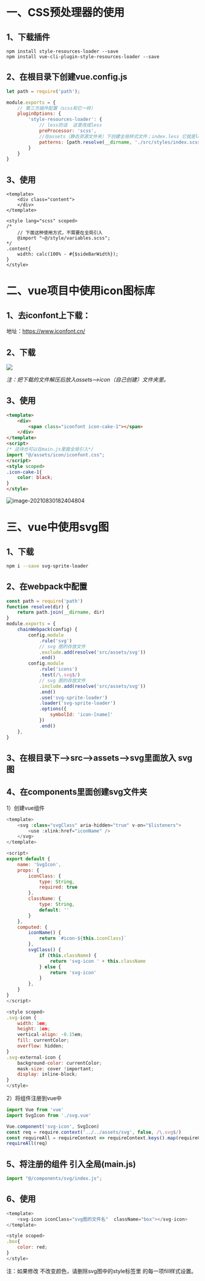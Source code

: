 # 一、CSS预处理器的使用

## 1、下载插件

```text
npm install style-resources-loader --save
npm install vue-cli-plugin-style-resources-loader --save
```

## 2、在根目录下创建vue.config.js

```javascript
let path = require('path');

module.exports = {
    // 第三方插件配置（scss和它一样）
    pluginOptions: {
        'style-resources-loader': {
            // less的话  这里改成less
            preProcessor: 'scss',
            //在assets（静态资源文件夹）下创建全局样式文件；index.less 它就是less全局变量
            patterns: [path.resolve(__dirname, './src/styles/index.scss')]
        }
    }
}
```

## 3、使用

```vue
<template>
    <div class="content">
    </div>
</template>

<style lang="scss" scoped>
/*
    // 下面这种使用方式，不需要在全局引入
    @import "~@/style/variables.scss";
*/
.content{
    width: calc(100% - #{$sideBarWidth});
}
</style>
```

# 二、vue项目中使用icon图标库

## 1、去iconfont上下载：

地址：https://www.iconfont.cn/

## 2、下载

![](https://not-have.github.io/file/images/202203260257382.png)

*注：把下载的文件解压后放入assets——>icon（自己创建）文件夹里。*

## 3、使用

```html
<template>
    <div>
        <span class="iconfont icon-cake-1"></span>
    </div>
</template>
<script>
/* 这块也可以在main.js里面全局引入*/
import "@/assets/icon/iconfont.css";
</script>
<style scoped>
.icon-cake-1{
    color: black;
}
</style>
```

  ![image-20210830182404804](https://not-have.github.io/file/images/202203260257650.png)

# 三、vue中使用svg图

## 1、下载

```bash
npm i --save svg-sprite-loader
```

## 2、在webpack中配置

```javascript
const path = require('path')
function resolve(dir) {
    return path.join(__dirname, dir)
}
module.exports = {
    chainWebpack(config) {
        config.module
            .rule('svg')
            // svg 图的存放文件
            .exclude.add(resolve('src/assets/svg'))
            .end()
        config.module
            .rule('icons')
            .test(/\.svg$/)
            // svg 图的存放文件
            .include.add(resolve('src/assets/svg'))
            .end()
            .use('svg-sprite-loader')
            .loader('svg-sprite-loader')
            .options({
                symbolId: 'icon-[name]'
            })
            .end()
    },
}
```

## 3、在根目录下——>src——>assets——>svg里面放入 svg图

## 4、在components里面创建svg文件夹

1）创建vue组件

```javascript
<template>
    <svg :class="svgClass" aria-hidden="true" v-on="$listeners">
        <use :xlink:href="iconName" />
    </svg>
</template>

<script>
export default {
    name: 'SvgIcon',
    props: {
        iconClass: {
            type: String,
            required: true
        },
        className: {
            type: String,
            default: ''
        }
    },
    computed: {
        iconName() {
            return `#icon-${this.iconClass}`
        },
        svgClass() {
            if (this.className) {
                return 'svg-icon ' + this.className
            } else {
                return 'svg-icon'
            }
        },
    }
}
</script>

<style scoped>
.svg-icon {
    width: 1em;
    height: 1em;
    vertical-align: -0.15em;
    fill: currentColor;
    overflow: hidden;
}
.svg-external-icon {
    background-color: currentColor;
    mask-size: cover !important;
    display: inline-block;
}
</style>
```

2）将组件注册到vue中

```javascript
import Vue from 'vue'
import SvgIcon from './svg.vue'

Vue.component('svg-icon', SvgIcon)
const req = require.context('../../assets/svg', false, /\.svg$/)
const requireAll = requireContext => requireContext.keys().map(requireContext)
requireAll(req)
```

## 5、将注册的组件 引入全局(main.js)

```javascript
import "@/components/svg/index.js";
```

## 6、使用

```javascript
<template>
    <svg-icon iconClass="svg图的文件名"  className="box"></svg-icon>
</template>

<style scoped>
.box{
    color: red;
}
</style>
```

注：如果修改 不改变颜色，请删除svg图中的style标签里 的每一项fill样式设置。

